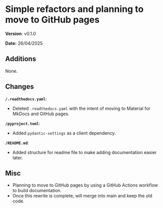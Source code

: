 # Simple refactors and planning to move to GitHub pages

**Version**: v0.1.0

**Date:** 26/04/2025

## Additions

None.

## Changes

**`/.readthedocs.yaml`**:

* Deleted `.readthedocs.yaml` with the intent of moving to Material for MkDocs and GitHub pages.

**`/pyproject.toml`**:

* Added `pydantic-settings` as a client dependency.

**`/README.md`**:

* Added structure for readme file to make adding documentation easier later.

## Misc

* Planning to move to GitHub pages by using a GitHub Actions workflow to build documentation.
* Once this rewrite is complete, will merge into main and keep the old code.
